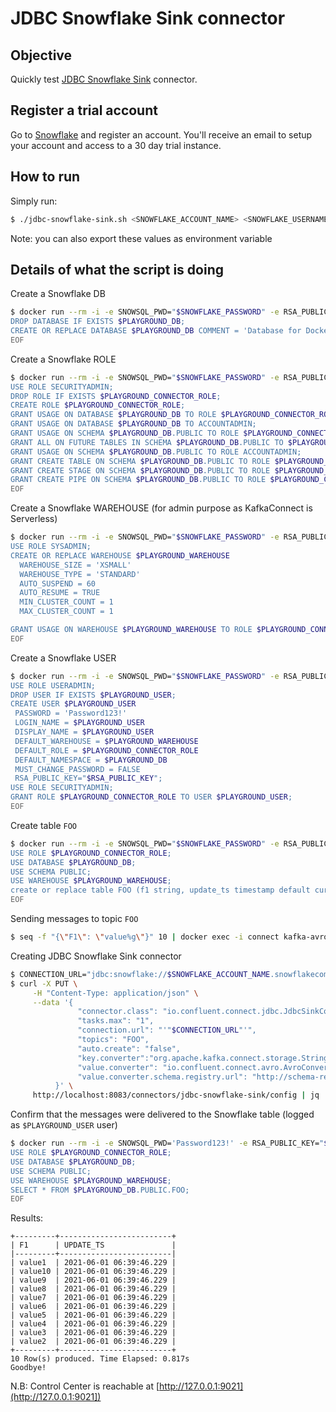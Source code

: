 # JDBC Snowflake Sink connector


## Objective

Quickly test [JDBC Snowflake Sink](https://docs.confluent.io/kafka-connect-jdbc/current/sink-connector/index.html#jdbc-sink-connector-for-cp) connector.


## Register a trial account

Go to [Snowflake](https://www.snowflake.com) and register an account. You'll receive an email to setup your account and access to a 30 day trial instance.

## How to run

Simply run:

```bash
$ ./jdbc-snowflake-sink.sh <SNOWFLAKE_ACCOUNT_NAME> <SNOWFLAKE_USERNAME> <SNOWFLAKE_PASSWORD>
```

Note: you can also export these values as environment variable

## Details of what the script is doing

Create a Snowflake DB

```bash
$ docker run --rm -i -e SNOWSQL_PWD="$SNOWFLAKE_PASSWORD" -e RSA_PUBLIC_KEY="$RSA_PUBLIC_KEY" snowsql:latest --username $SNOWFLAKE_USERNAME -a $SNOWFLAKE_ACCOUNT_NAME << EOF
DROP DATABASE IF EXISTS $PLAYGROUND_DB;
CREATE OR REPLACE DATABASE $PLAYGROUND_DB COMMENT = 'Database for Docker Playground';
EOF
```

Create a Snowflake ROLE

```bash
$ docker run --rm -i -e SNOWSQL_PWD="$SNOWFLAKE_PASSWORD" -e RSA_PUBLIC_KEY="$RSA_PUBLIC_KEY" snowsql:latest --username $SNOWFLAKE_USERNAME -a $SNOWFLAKE_ACCOUNT_NAME << EOF
USE ROLE SECURITYADMIN;
DROP ROLE IF EXISTS $PLAYGROUND_CONNECTOR_ROLE;
CREATE ROLE $PLAYGROUND_CONNECTOR_ROLE;
GRANT USAGE ON DATABASE $PLAYGROUND_DB TO ROLE $PLAYGROUND_CONNECTOR_ROLE;
GRANT USAGE ON DATABASE $PLAYGROUND_DB TO ACCOUNTADMIN;
GRANT USAGE ON SCHEMA $PLAYGROUND_DB.PUBLIC TO ROLE $PLAYGROUND_CONNECTOR_ROLE;
GRANT ALL ON FUTURE TABLES IN SCHEMA $PLAYGROUND_DB.PUBLIC TO $PLAYGROUND_CONNECTOR_ROLE;
GRANT USAGE ON SCHEMA $PLAYGROUND_DB.PUBLIC TO ROLE ACCOUNTADMIN;
GRANT CREATE TABLE ON SCHEMA $PLAYGROUND_DB.PUBLIC TO ROLE $PLAYGROUND_CONNECTOR_ROLE;
GRANT CREATE STAGE ON SCHEMA $PLAYGROUND_DB.PUBLIC TO ROLE $PLAYGROUND_CONNECTOR_ROLE;
GRANT CREATE PIPE ON SCHEMA $PLAYGROUND_DB.PUBLIC TO ROLE $PLAYGROUND_CONNECTOR_ROLE;
EOF
```

Create a Snowflake WAREHOUSE (for admin purpose as KafkaConnect is Serverless)

```bash
$ docker run --rm -i -e SNOWSQL_PWD="$SNOWFLAKE_PASSWORD" -e RSA_PUBLIC_KEY="$RSA_PUBLIC_KEY" snowsql:latest --username $SNOWFLAKE_USERNAME -a $SNOWFLAKE_ACCOUNT_NAME << EOF
USE ROLE SYSADMIN;
CREATE OR REPLACE WAREHOUSE $PLAYGROUND_WAREHOUSE
  WAREHOUSE_SIZE = 'XSMALL'
  WAREHOUSE_TYPE = 'STANDARD'
  AUTO_SUSPEND = 60
  AUTO_RESUME = TRUE
  MIN_CLUSTER_COUNT = 1
  MAX_CLUSTER_COUNT = 1

GRANT USAGE ON WAREHOUSE $PLAYGROUND_WAREHOUSE TO ROLE $PLAYGROUND_CONNECTOR_ROLE;
EOF
```

Create a Snowflake USER

```bash
$ docker run --rm -i -e SNOWSQL_PWD="$SNOWFLAKE_PASSWORD" -e RSA_PUBLIC_KEY="$RSA_PUBLIC_KEY" snowsql:latest --username $SNOWFLAKE_USERNAME -a $SNOWFLAKE_ACCOUNT_NAME << EOF
USE ROLE USERADMIN;
DROP USER IF EXISTS $PLAYGROUND_USER;
CREATE USER $PLAYGROUND_USER
 PASSWORD = 'Password123!'
 LOGIN_NAME = $PLAYGROUND_USER
 DISPLAY_NAME = $PLAYGROUND_USER
 DEFAULT_WAREHOUSE = $PLAYGROUND_WAREHOUSE
 DEFAULT_ROLE = $PLAYGROUND_CONNECTOR_ROLE
 DEFAULT_NAMESPACE = $PLAYGROUND_DB
 MUST_CHANGE_PASSWORD = FALSE
 RSA_PUBLIC_KEY="$RSA_PUBLIC_KEY";
USE ROLE SECURITYADMIN;
GRANT ROLE $PLAYGROUND_CONNECTOR_ROLE TO USER $PLAYGROUND_USER;
EOF
```

Create table `FOO`

```bash
$ docker run --rm -i -e SNOWSQL_PWD="$SNOWFLAKE_PASSWORD" -e RSA_PUBLIC_KEY="$RSA_PUBLIC_KEY" kurron/snowsql --username $SNOWFLAKE_USERNAME -a $SNOWFLAKE_ACCOUNT_NAME << EOF
USE ROLE $PLAYGROUND_CONNECTOR_ROLE;
USE DATABASE $PLAYGROUND_DB;
USE SCHEMA PUBLIC;
USE WAREHOUSE $PLAYGROUND_WAREHOUSE;
create or replace table FOO (f1 string, update_ts timestamp default current_timestamp());
EOF
```

Sending messages to topic `FOO`

```bash
$ seq -f "{\"F1\": \"value%g\"}" 10 | docker exec -i connect kafka-avro-console-producer --broker-list broker:9092 --property schema.registry.url=http://schema-registry:8081 --topic FOO --property value.schema='{"type":"record","name":"myrecord","fields":[{"name":"F1","type":"string"}]}'
```

Creating JDBC Snowflake Sink connector

```bash
$ CONNECTION_URL="jdbc:snowflake://$SNOWFLAKE_ACCOUNT_NAME.snowflakecomputing.com/?warehouse=$PLAYGROUND_WAREHOUSE&db=$PLAYGROUND_DB&role=$PLAYGROUND_CONNECTOR_ROLE&schema=PUBLIC&user=$PLAYGROUND_USER&private_key_file=/tmp/snowflake_key.p8&private_key_file_pwd=confluent&tracing=ALL"
$ curl -X PUT \
     -H "Content-Type: application/json" \
     --data '{
               "connector.class": "io.confluent.connect.jdbc.JdbcSinkConnector",
               "tasks.max": "1",
               "connection.url": "'"$CONNECTION_URL"'",
               "topics": "FOO",
               "auto.create": "false",
               "key.converter":"org.apache.kafka.connect.storage.StringConverter",
               "value.converter": "io.confluent.connect.avro.AvroConverter",
               "value.converter.schema.registry.url": "http://schema-registry:8081"
          }' \
     http://localhost:8083/connectors/jdbc-snowflake-sink/config | jq .
```

Confirm that the messages were delivered to the Snowflake table (logged as `$PLAYGROUND_USER` user)

```bash
$ docker run --rm -i -e SNOWSQL_PWD='Password123!' -e RSA_PUBLIC_KEY="$RSA_PUBLIC_KEY" kurron/snowsql --username $PLAYGROUND_USER -a $SNOWFLAKE_ACCOUNT_NAME << EOF
USE ROLE $PLAYGROUND_CONNECTOR_ROLE;
USE DATABASE $PLAYGROUND_DB;
USE SCHEMA PUBLIC;
USE WAREHOUSE $PLAYGROUND_WAREHOUSE;
SELECT * FROM $PLAYGROUND_DB.PUBLIC.FOO;
EOF
```

Results:

```
+---------+-------------------------+
| F1      | UPDATE_TS               |
|---------+-------------------------|
| value1  | 2021-06-01 06:39:46.229 |
| value10 | 2021-06-01 06:39:46.229 |
| value9  | 2021-06-01 06:39:46.229 |
| value8  | 2021-06-01 06:39:46.229 |
| value7  | 2021-06-01 06:39:46.229 |
| value6  | 2021-06-01 06:39:46.229 |
| value5  | 2021-06-01 06:39:46.229 |
| value4  | 2021-06-01 06:39:46.229 |
| value3  | 2021-06-01 06:39:46.229 |
| value2  | 2021-06-01 06:39:46.229 |
+---------+-------------------------+
10 Row(s) produced. Time Elapsed: 0.817s
Goodbye!
```

N.B: Control Center is reachable at [http://127.0.0.1:9021](http://127.0.0.1:9021])
